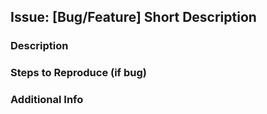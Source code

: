 ## Issue: [Bug/Feature] Short Description

### Description


### Steps to Reproduce (if bug)


### Additional Info